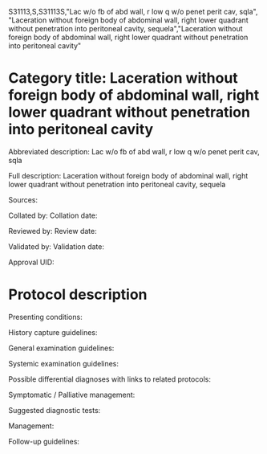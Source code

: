 S31113,S,S31113S,"Lac w/o fb of abd wall, r low q w/o penet perit cav, sqla", "Laceration without foreign body of abdominal wall, right lower quadrant without penetration into peritoneal cavity, sequela","Laceration without foreign body of abdominal wall, right lower quadrant without penetration into peritoneal cavity"
# Category title: Laceration without foreign body of abdominal wall, right lower quadrant without penetration into peritoneal cavity

Abbreviated description: Lac w/o fb of abd wall, r low q w/o penet perit cav, sqla

Full description: Laceration without foreign body of abdominal wall, right lower quadrant without penetration into peritoneal cavity, sequela

Sources:

Collated by:
Collation date:

Reviewed by:
Review date:

Validated by:
Validation date:

Approval UID:

# Protocol description

Presenting conditions:

History capture guidelines:

General examination guidelines:

Systemic examination guidelines:

Possible differential diagnoses with links to related protocols:

Symptomatic / Palliative management:

Suggested diagnostic tests:

Management:

Follow-up guidelines:
